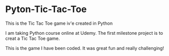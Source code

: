 # Pyton-Tic-Tac-Toe
This is the Tic Tac Toe game iv'e created in Python

I am taking Python course online at Udemy.
The first milestone project is to creat a Tic Tac Toe game.

This is the game I have been coded.
It was great fun and really challenging!
